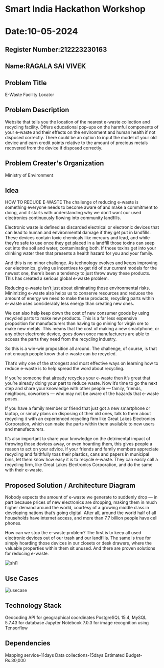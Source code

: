 # Smart India Hackathon Workshop
# Date:10-05-2024
## Register Number:212223230163
## Name:RAGALA SAI VIVEK
## Problem Title
E-Waste Facility Locator
## Problem Description
Website that tells you the location of the nearest e-waste collection and recycling facility. Offers educational pop-ups on the harmful components of your e-waste and their effects on the environment and human health if not disposed correctly. There could be an option to input the model of your old device and earn credit points relative to the amount of precious metals recovered from the device if disposed correctly.
## Problem Creater's Organization
Ministry of Environment

## Idea
HOW TO REDUCE E-WASTE The challenge of reducing e-waste is something everyone needs to become aware of and make a commitment to doing, and it starts with understanding why we don’t want our used electronics continuously flowing into community landfills.

Electronic waste is defined as discarded electrical or electronic devices that can lead to human and environmental damage if they get put in landfills. These devices contain toxic chemicals like mercury and lead, and while they’re safe to use once they get placed in a landfill those toxins can seep out into the soil and water, contaminating both. If those toxins get into your drinking water then that presents a health hazard for you and your family.

And this is no minor challenge. As technology evolves and keeps improving our electronics, giving us incentives to get rid of our current models for the newest one, there’s been a tendency to just throw away these products. This has created a serious global e-waste problem.

Reducing e-waste isn’t just about eliminating those environmental risks. Minimizing e-waste also helps us to conserve resources and reduces the amount of energy we need to make these products; recycling parts within e-waste uses considerably less energy than creating new ones.

We can also help keep down the cost of new consumer goods by using recycled parts to make new products. This is a far less expensive proposition for manufacturers than having to go mining for virgin ore to make new metals. This means that the cost of making a new smartphone, or any other electronic device, goes down once manufacturers are able to access the parts they need from the recycling industry.

So this is a win-win proposition all around. The challenge, of course, is that not enough people know that e-waste can be recycled.

That’s why one of the strongest and most effective ways on learning how to reduce e-waste is to help spread the word about recycling.

If you’re someone that already recycles your e-waste then it’s great that you’re already doing your part to reduce waste. Now it’s time to go the next step and share your knowledge with other people — family, friends, neighbors, coworkers — who may not be aware of the hazards that e-waste poses.

If you have a family member or friend that just got a new smartphone or laptop, or simply plans on disposing of their old ones, talk to them about recycling it with an experienced recycling firm like Great Lakes Electronics Corporation, which can make the parts within them available to new users and manufacturers.

It’s also important to share your knowledge on the detrimental impact of throwing those devices away, or even hoarding them, this gives people a reason to act on your advice. If your friends and family members appreciate recycling and faithfully toss their plastics, cans and papers in municipal bins, let them know how easy it is to recycle e-waste. They can easily call a recycling firm, like Great Lakes Electronics Corporation, and do the same with their e-waste.

## Proposed Solution / Architecture Diagram

Nobody expects the amount of e-waste we generate to suddenly drop — in part because prices of new electronics are dropping, making them in much higher demand around the world, courtesy of a growing middle class in developing nations that’s going digital. After all, around the world half of all households have internet access, and more than 7.7 billion people have cell phones.

How can we stop the e-waste problem? The first is to keep all used electronic devices out of our trash and our landfills. The same is true for simply hoarding those devices in our closets or desk drawers, where the valuable properties within them sit unused. And there are proven solutions for reducing e-waste.

![shi1](https://github.com/RAGALASAIVIVEK/SIHPS/assets/144979718/7a79951c-b55b-4b33-b702-3eb649e951b3)


## Use Cases

![usecase](https://github.com/RAGALASAIVIVEK/SIHPS/assets/144979718/b3af288c-cd82-4d5c-95d3-588f645b3d1a)


## Technology Stack

Geocoding API for geographical coordinates PostgreSQL 15.4, MySQL 5.7.43 for database Jupyter Notebook 7.0.3 for image recognition using Tensorflow

## Dependencies

Mapping service-11days Data collections-15days Estimated Budget-Rs.30,000


